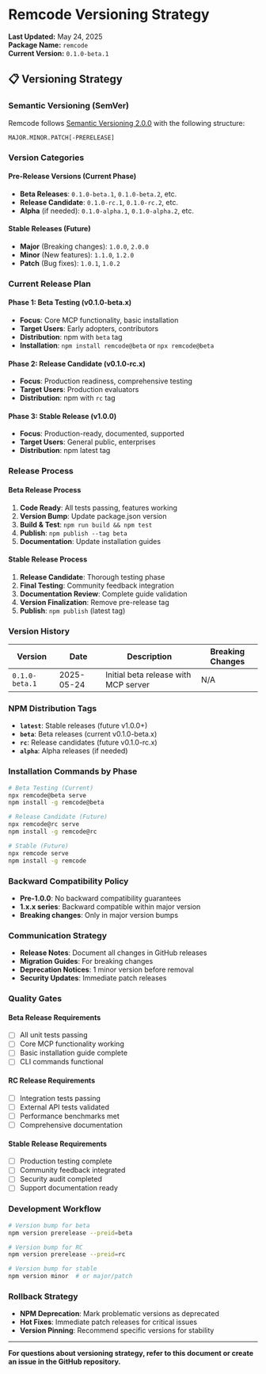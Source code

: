 # Remcode Versioning Strategy

**Last Updated:** May 24, 2025  
**Package Name:** `remcode`  
**Current Version:** `0.1.0-beta.1`

## 📋 Versioning Strategy

### **Semantic Versioning (SemVer)**

Remcode follows [Semantic Versioning 2.0.0](https://semver.org/) with the following structure:

```
MAJOR.MINOR.PATCH[-PRERELEASE]
```

### **Version Categories**

#### **Pre-Release Versions (Current Phase)**
- **Beta Releases**: `0.1.0-beta.1`, `0.1.0-beta.2`, etc.
- **Release Candidate**: `0.1.0-rc.1`, `0.1.0-rc.2`, etc.
- **Alpha** (if needed): `0.1.0-alpha.1`, `0.1.0-alpha.2`, etc.

#### **Stable Releases (Future)**
- **Major** (Breaking changes): `1.0.0`, `2.0.0`
- **Minor** (New features): `1.1.0`, `1.2.0`
- **Patch** (Bug fixes): `1.0.1`, `1.0.2`

### **Current Release Plan**

#### **Phase 1: Beta Testing (v0.1.0-beta.x)**
- **Focus**: Core MCP functionality, basic installation
- **Target Users**: Early adopters, contributors
- **Distribution**: npm with `beta` tag
- **Installation**: `npm install remcode@beta` or `npx remcode@beta`

#### **Phase 2: Release Candidate (v0.1.0-rc.x)**
- **Focus**: Production readiness, comprehensive testing
- **Target Users**: Production evaluators
- **Distribution**: npm with `rc` tag

#### **Phase 3: Stable Release (v1.0.0)**
- **Focus**: Production-ready, documented, supported
- **Target Users**: General public, enterprises
- **Distribution**: npm latest tag

### **Release Process**

#### **Beta Release Process**
1. **Code Ready**: All tests passing, features working
2. **Version Bump**: Update package.json version
3. **Build & Test**: `npm run build && npm test`
4. **Publish**: `npm publish --tag beta`
5. **Documentation**: Update installation guides

#### **Stable Release Process**
1. **Release Candidate**: Thorough testing phase
2. **Final Testing**: Community feedback integration
3. **Documentation Review**: Complete guide validation
4. **Version Finalization**: Remove pre-release tag
5. **Publish**: `npm publish` (latest tag)

### **Version History**

| Version | Date | Description | Breaking Changes |
|---------|------|-------------|------------------|
| `0.1.0-beta.1` | 2025-05-24 | Initial beta release with MCP server | N/A |

### **NPM Distribution Tags**

- **`latest`**: Stable releases (future v1.0.0+)
- **`beta`**: Beta releases (current v0.1.0-beta.x)
- **`rc`**: Release candidates (future v0.1.0-rc.x)
- **`alpha`**: Alpha releases (if needed)

### **Installation Commands by Phase**

```bash
# Beta Testing (Current)
npx remcode@beta serve
npm install -g remcode@beta

# Release Candidate (Future)
npx remcode@rc serve
npm install -g remcode@rc

# Stable (Future)
npx remcode serve
npm install -g remcode
```

### **Backward Compatibility Policy**

- **Pre-1.0.0**: No backward compatibility guarantees
- **1.x.x series**: Backward compatible within major version
- **Breaking changes**: Only in major version bumps

### **Communication Strategy**

- **Release Notes**: Document all changes in GitHub releases
- **Migration Guides**: For breaking changes
- **Deprecation Notices**: 1 minor version before removal
- **Security Updates**: Immediate patch releases

### **Quality Gates**

#### **Beta Release Requirements**
- [ ] All unit tests passing
- [ ] Core MCP functionality working
- [ ] Basic installation guide complete
- [ ] CLI commands functional

#### **RC Release Requirements**
- [ ] Integration tests passing
- [ ] External API tests validated
- [ ] Performance benchmarks met
- [ ] Comprehensive documentation

#### **Stable Release Requirements**
- [ ] Production testing complete
- [ ] Community feedback integrated
- [ ] Security audit completed
- [ ] Support documentation ready

### **Development Workflow**

```bash
# Version bump for beta
npm version prerelease --preid=beta

# Version bump for RC
npm version prerelease --preid=rc

# Version bump for stable
npm version minor  # or major/patch
```

### **Rollback Strategy**

- **NPM Deprecation**: Mark problematic versions as deprecated
- **Hot Fixes**: Immediate patch releases for critical issues
- **Version Pinning**: Recommend specific versions for stability

---

**For questions about versioning strategy, refer to this document or create an issue in the GitHub repository.**
